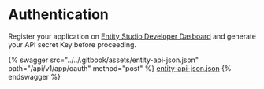 # Authentication

Register your application on [Entity Studio Developer Dasboard](../developer-dashboard.md) and generate your API secret Key before proceeding.&#x20;

{% swagger src="../../.gitbook/assets/entity-api-json.json" path="/api/v1/app/oauth" method="post" %}
[entity-api-json.json](../../.gitbook/assets/entity-api-json.json)
{% endswagger %}
